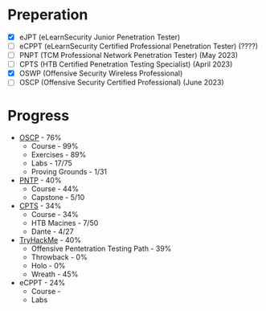 # Preperation

* [X] eJPT (eLearnSecurity Junior Penetration Tester)
* [ ] eCPPT (eLearnSecurity Certified Professional Penetration Tester)  (????)
* [ ] PNPT (TCM Professional Network Penetration Tester) (May 2023)
* [ ] CPTS (HTB Certified Penetration Testing Specialist) (April 2023)
* [X] OSWP (Offensive Security Wireless Professional) 
* [ ] OSCP (Offensive Security Certified Professional) (June 2023)

# Progress
* [OSCP](/preperation/OffSec.md) - 76%
  * Course - 99%
  * Exercises - 89%
  * Labs - 17/75
  * Proving Grounds - 1/31
* [PNTP](/preperation/TCM.md) - 40%
  * Course - 44%
  * Capstone - 5/10
* [CPTS](/preperation/HTB.md) - 34%
  * Course - 34%
  * HTB Macines - 7/50
  * Dante - 4/27
* [TryHackMe](/preperation/THM.md) - 40%
  * Offensive Pentetration Testing Path - 39%
  * Throwback - 0%
  * Holo - 0%
  * Wreath - 45%
* eCPPT - 24%
  * Course - 
  * Labs





